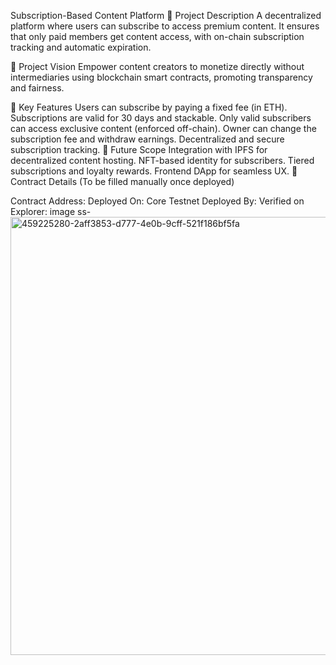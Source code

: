 Subscription-Based Content Platform
📄 Project Description
A decentralized platform where users can subscribe to access premium content. It ensures that only paid members get content access, with on-chain subscription tracking and automatic expiration.

🎯 Project Vision
Empower content creators to monetize directly without intermediaries using blockchain smart contracts, promoting transparency and fairness.

🌟 Key Features
Users can subscribe by paying a fixed fee (in ETH).
Subscriptions are valid for 30 days and stackable.
Only valid subscribers can access exclusive content (enforced off-chain).
Owner can change the subscription fee and withdraw earnings.
Decentralized and secure subscription tracking.
🔮 Future Scope
Integration with IPFS for decentralized content hosting.
NFT-based identity for subscribers.
Tiered subscriptions and loyalty rewards.
Frontend DApp for seamless UX.
📜 Contract Details
(To be filled manually once deployed)

Contract Address:
Deployed On: Core Testnet
Deployed By:
Verified on Explorer: image
ss- <img width="1436" height="701" alt="459225280-2aff3853-d777-4e0b-9cff-521f186bf5fa" src="https://github.com/user-attachments/assets/95489b0e-39a2-4085-9d30-f408e18fcdf5" />
